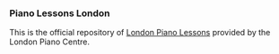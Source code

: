 ### Piano Lessons London

This is the official repository of [London Piano Lessons](https://londonpianocentre.com/) provided by the London Piano Centre.
